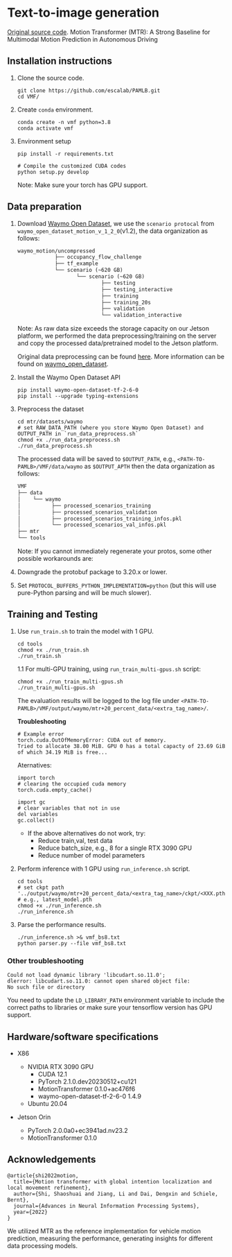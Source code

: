 # Text-to-image generation

[Original source code](https://github.com/sshaoshuai/MTR/tree/6d89ad8b59f2b8791b6b924bf272797b0529467c). Motion Transformer (MTR): A Strong Baseline for Multimodal Motion Prediction in Autonomous Driving

## Installation instructions
1. Clone the source code.

	```
	git clone https://github.com/escalab/PAMLB.git
	cd VMF/
	```

2. Create `conda` environment.

	```
	conda create -n vmf python=3.8
	conda activate vmf
	```

3. Environment setup

	```
	pip install -r requirements.txt
	
	# Compile the customized CUDA codes
	python setup.py develop
	```	
	
	Note: Make sure your torch has GPU support.
	
## Data preparation

1. Download [Waymo Open Dataset](https://waymo.com/open/download/), we use the `scenario protocal` from `waymo_open_dataset_motion_v_1_2_0`(v1.2), the data organization as follows:

	```md
	waymo_motion/uncompressed
				├── occupancy_flow_challenge
				├── tf_example
				└── scenario (~620 GB)
				       └── scenario (~620 GB)
				               ├── testing
				               ├── testing_interactive
				               ├── training
				               ├── training_20s
				               ├── validation
				               └── validation_interactive
	```

	Note: As raw data size exceeds the storage capacity on our Jetson platform, we performed the data preprocessing/training on the server and copy the processed data/pretrained model to the Jetson platform.

	Original data preprocessing can be found [here](https://github.com/sshaoshuai/MTR/blob/6d89ad8b59f2b8791b6b924bf272797b0529467c/docs/DATASET_PREPARATION.md). More information can be found on [waymo\_open\_dataset](https://www.tensorflow.org/datasets/catalog/waymo_open_dataset).
	
2. Install the Waymo Open Dataset API

	```
	pip install waymo-open-dataset-tf-2-6-0
	pip install --upgrade typing-extensions
	``` 

3. Preprocess the dataset

	```
	cd mtr/datasets/waymo
	# set RAW_DATA_PATH (where you store Waymo Open Dataset) and OUTPUT_PATH in `run_data_preprocess.sh` 
	chmod +x ./run_data_preprocess.sh
	./run_data_preprocess.sh
	```
	
	The processed data will be saved to `$OUTPUT_PATH`, e.g., `<PATH-TO-PAMLB>/VMF/data/waymo` as `$OUTPUT_APTH` then the data organization as follows:
	
	
	```md
	VMF
	├── data
	│    └── waymo
	│          ├── processed_scenarios_training
	│          ├── processed_scenarios_validation
	│          ├── processed_scenarios_training_infos.pkl
	│          └── processed_scenarios_val_infos.pkl
	├── mtr
	└── tools
	```
	
	Note: If you cannot immediately regenerate your protos, some other possible workarounds are:
 1. Downgrade the protobuf package to 3.20.x or lower.
 2. Set `PROTOCOL_BUFFERS_PYTHON_IMPLEMENTATION=python` (but this will use pure-Python parsing and will be much slower).
	
## Training and Testing
	
1. Use `run_train.sh` to train the model with 1 GPU.

	```
	cd tools
	chmod +x ./run_train.sh
	./run_train.sh
	```
	
	1.1 For multi-GPU training, using `run_train_multi-gpus.sh` script:
	
	```
	chmod +x ./run_train_multi-gpus.sh
	./run_train_multi-gpus.sh
	``` 
	
	The evaluation results will be logged to the log file under `<PATH-TO-PAMLB>/VMF/output/waymo/mtr+20_percent_data/<extra_tag_name>/`.
	
	**Troubleshooting**
	
	```
	# Example error
	torch.cuda.OutOfMemoryError: CUDA out of memory. 
	Tried to allocate 38.00 MiB. GPU 0 has a total capacty of 23.69 GiB 
	of which 34.19 MiB is free...
	```
	Aternatives:
	
	```
	import torch
	# clearing the occupied cuda memory
	torch.cuda.empty_cache()
	```
	
	```
	import gc
	# clear variables that not in use
	del variables
	gc.collect()
	```
	- If the above alternatives do not work, try:
		- Reduce train,val, test data
		- Reduce batch_size, e.g., 8 for a single RTX 3090 GPU
		- Reduce number of model parameters
	
2. Perform inference with 1 GPU using `run_inference.sh` script. 

	
	```
	cd tools
	# set ckpt path '../output/waymo/mtr+20_percent_data/<extra_tag_name>/ckpt/<XXX.pth>'
	# e.g., latest_model.pth
	chmod +x ./run_inference.sh
	./run_inference.sh
	```

3. Parse the performance results.

	```
	./run_inference.sh >& vmf_bs8.txt
	python parser.py --file vmf_bs8.txt
	```

### Other troubleshooting

```
Could not load dynamic library 'libcudart.so.11.0'; 
dlerror: libcudart.so.11.0: cannot open shared object file: 
No such file or directory
```

You need to update the `LD_LIBRARY_PATH` environment variable to include the correct paths to libraries or make sure your tensorflow version has GPU support.

## Hardware/software specifications
- X86
	- NVIDIA RTX 3090 GPU
		- CUDA 12.1
		- PyTorch 2.1.0.dev20230512+cu121
		- MotionTransformer 0.1.0+ac476f6
		- waymo-open-dataset-tf-2-6-0 1.4.9
	- Ubuntu 20.04

- Jetson Orin
	- PyTorch 2.0.0a0+ec3941ad.nv23.2
	- MotionTransformer 0.1.0

## Acknowledgements

```
@article{shi2022motion,
  title={Motion transformer with global intention localization and local movement refinement},
  author={Shi, Shaoshuai and Jiang, Li and Dai, Dengxin and Schiele, Bernt},
  journal={Advances in Neural Information Processing Systems},
  year={2022}
}
```

We utilized MTR as the reference implementation for vehicle motion prediction, measuring the performance, generating insights for different data processing models.
